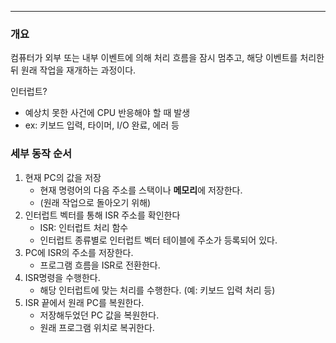 
---

### 개요

컴퓨터가 외부 또는 내부 이벤트에 의해 처리 흐름을 잠시 멈추고, 해당 이벤트를 처리한 뒤 원래 작업을 재개하는 과정이다.

인터럽트?
- 예상치 못한 사건에 CPU 반응해야 할 때 발생
- ex: 키보드 입력, 타이머, I/O 완료, 에러 등

### 세부 동작 순서

1. 현재 PC의 값을 저장
	- 현재 명령어의 다음 주소를 스택이나 **메모리**에 저장한다.
	- (원래 작업으로 돌아오기 위해)
2. 인터럽트 벡터를 통해 ISR 주소를 확인한다
	- ISR: 인터럽트 처리 함수
	- 인터럽트 종류별로 인터럽트 벡터 테이블에 주소가 등록되어 있다.
3. PC에 ISR의 주소를 저장한다.
	- 프로그램 흐름을 ISR로 전환한다.
4. ISR명령을 수행한다.
	- 해당 인터럽트에 맞는 처리를 수행한다. (예: 키보드 입력 처리 등)
5. ISR 끝에서 원래 PC를 복원한다.
	- 저장해두었던 PC 값을 복원한다.
	- 원래 프로그램 위치로 복귀한다.
